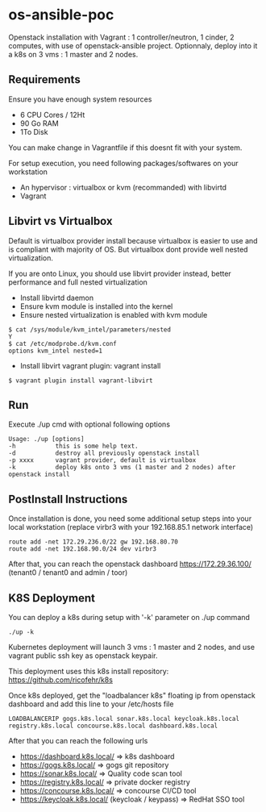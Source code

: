 # os-ansible-poc

Openstack installation with Vagrant : 1 controller/neutron, 1 cinder, 2 computes, with use of openstack-ansible project.
Optionnaly, deploy into it a k8s on 3 vms : 1 master and 2 nodes.

## Requirements

Ensure you have enough system resources
- 6 CPU Cores / 12Ht
- 90 Go RAM
- 1To Disk

You can make change in Vagrantfile if this doesnt fit with your system.

For setup execution, you need following packages/softwares on your workstation
- An hypervisor : virtualbox or kvm (recommanded) with libvirtd
- Vagrant

## Libvirt vs Virtualbox

Default is virtualbox provider install because virtualbox is easier to use and is compliant with majority of OS. But virtualbox dont provide well nested virtualization.

If you are onto Linux, you should use libvirt provider instead, better performance and full nested virtualization
- Install libvirtd daemon
- Ensure kvm module is installed into the kernel
- Ensure nested virtualization is enabled with kvm module
```
$ cat /sys/module/kvm_intel/parameters/nested
Y
$ cat /etc/modprobe.d/kvm.conf
options kvm_intel nested=1
```
- Install libvirt vagrant plugin: vagrant install
```
$ vagrant plugin install vagrant-libvirt
```

## Run

Execute ./up cmd with optional following options
```
Usage: ./up [options]
-h           this is some help text.
-d           destroy all previously openstack install
-p xxxx      vagrant provider, default is virtualbox
-k           deploy k8s onto 3 vms (1 master and 2 nodes) after openstack install
```

## PostInstall Instructions

Once installation is done, you need some additional setup steps into your local workstation (replace virbr3 with your 192.168.85.1 network interface)
```
route add -net 172.29.236.0/22 gw 192.168.80.70
route add -net 192.168.90.0/24 dev virbr3
```

After that, you can reach the openstack dashboard
https://172.29.36.100/ (tenant0 / tenant0 and admin / toor)

## K8S Deployment

You can deploy a k8s during setup with '-k' parameter on ./up command
```
./up -k
```
Kubernetes deployment will launch 3 vms : 1 master and 2 nodes, and use vagrant public ssh key as openstack keypair.

This deployment uses this k8s install repository: https://github.com/ricofehr/k8s

Once k8s deployed, get the "loadbalancer k8s" floating ip from openstack dashboard and add this line to your /etc/hosts file
```
LOADBALANCERIP gogs.k8s.local sonar.k8s.local keycloak.k8s.local registry.k8s.local concourse.k8s.local dashboard.k8s.local
```

After that you can reach the following urls
- https://dashboard.k8s.local/ => k8s dashboard
- https://gogs.k8s.local/ => gogs git repository
- https://sonar.k8s.local/ => Quality code scan tool
- https://registry.k8s.local/ => private docker registry
- https://concourse.k8s.local/ => concourse CI/CD tool
- https://keycloak.k8s.local/ (keycloak / keypass) => RedHat SSO tool
